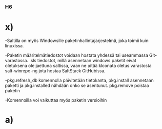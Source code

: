 ### H6

# x)

-Saltilla on myös Windowsille paketinhallintajärjestelmä, joka toimii kuin linuxissa.

-Paketin määritelmätiedostot voidaan hostata yhdessä tai useammassa Git-varastossa. .sls tiedostot, millä asennetaan windows paketit eivät oletuksena ole jaettuna saltissa, vaan ne pitää kloonata oletus varastosta
salt-winrepo-ng jota hostaa SaltStack GitHubissa.

-pkg.refresh_db komennolla päivitetään tietokanta, pkg.install asennetaan paketti ja pkg.installed nähdään onko se asentunut. pkg.remove poistaa paketin

-Komennoilla voi vaikuttaa myös paketin versioihin

# a)

